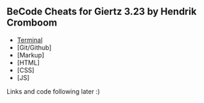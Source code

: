 ## BeCode Cheats for Giertz 3.23 by Hendrik Cromboom

* [Terminal](../blob/master/terminal.md)
* [Git/Github]
* [Markup]
* [HTML]
* [CSS]
* [JS]

Links and code following later :)
